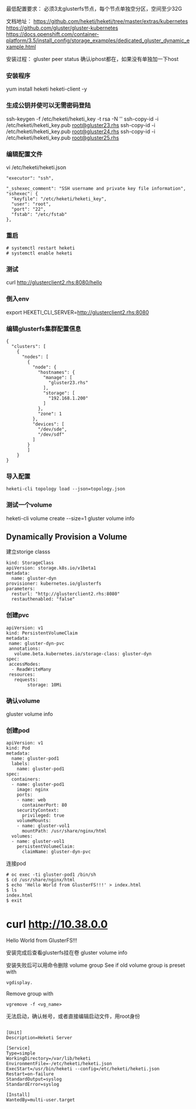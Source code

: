 最低配置要求：
必须3太glusterfs节点，每个节点单独空分区，空间至少32G

文档地址：
https://github.com/heketi/heketi/tree/master/extras/kubernetes
https://github.com/gluster/gluster-kubernetes
https://docs.openshift.com/container-platform/3.5/install_config/storage_examples/dedicated_gluster_dynamic_example.html

安装过程：
gluster peer status
确认iphost都在，如果没有单独加一下host

### 安装程序
 yum install heketi heketi-client -y

### 生成公钥并使可以无需密码登陆
ssh-keygen -f /etc/heketi/heketi_key -t rsa -N ''
ssh-copy-id -i /etc/heketi/heketi_key.pub root@gluster23.rhs
ssh-copy-id -i /etc/heketi/heketi_key.pub root@gluster24.rhs
ssh-copy-id -i /etc/heketi/heketi_key.pub root@gluster25.rhs

### 编辑配置文件
vi /etc/heketi/heketi.json
```
"executor": "ssh", 

"_sshexec_comment": "SSH username and private key file information",
"sshexec": {
  "keyfile": "/etc/heketi/heketi_key", 
  "user": "root", 
  "port": "22", 
  "fstab": "/etc/fstab" 
},
```
### 重启

```
# systemctl restart heketi
# systemctl enable heketi
```

### 测试
curl http://glusterclient2.rhs:8080/hello

### 倒入env
export HEKETI_CLI_SERVER=http://glusterclient2.rhs:8080

### 编辑glusterfs集群配置信息
```
{
  "clusters": [
    {
      "nodes": [
        {
          "node": {
            "hostnames": {
              "manage": [
                "gluster23.rhs"
              ],
              "storage": [
                "192.168.1.200"
              ]
            },
            "zone": 1
          },
          "devices": [
            "/dev/sde",
            "/dev/sdf"
          ]
        }
		]
	}
}
```

### 导入配置

```
heketi-cli topology load --json=topology.json
```

### 测试一个volume

heketi-cli volume create --size=1
gluster volume info



## Dynamically Provision a Volume
建立storige classs
```
kind: StorageClass
apiVersion: storage.k8s.io/v1beta1
metadata:
  name: gluster-dyn
provisioner: kubernetes.io/glusterfs
parameters:
  resturl: "http://glusterclient2.rhs:8080" 
  restauthenabled: "false" 
```

### 创建pvc
```
apiVersion: v1
kind: PersistentVolumeClaim
metadata:
 name: gluster-dyn-pvc
 annotations:
   volume.beta.kubernetes.io/storage-class: gluster-dyn
spec:
 accessModes:
  - ReadWriteMany
 resources:
   requests:
        storage: 10Mi
```

### 确认volume
 gluster volume info

### 创建pod
```
apiVersion: v1
kind: Pod
metadata:
  name: gluster-pod1
  labels:
    name: gluster-pod1
spec:
  containers:
  - name: gluster-pod1
    image: nginx
    ports:
    - name: web
      containerPort: 80
    securityContext:
      privileged: true
    volumeMounts:
    - name: gluster-vol1
      mountPath: /usr/share/nginx/html
  volumes:
  - name: gluster-vol1
    persistentVolumeClaim:
      claimName: gluster-dyn-pvc
```

连接pod
```
# oc exec -ti gluster-pod1 /bin/sh
$ cd /usr/share/nginx/html
$ echo 'Hello World from GlusterFS!!!' > index.html
$ ls
index.html
$ exit
```
# curl http://10.38.0.0
Hello World from GlusterFS!!!



安装完成后查看glusterfs挂在卷
 gluster volume info

安装失败后可以用命令删除 volume group
See if old volume group is preset with 
```
vgdisplay.
```

Remove group with 
```
vgremove -f <vg_name>
```

无法启动，确认帐号，或者直接编辑启动文件，用root身份
```

[Unit]
Description=Heketi Server

[Service]
Type=simple
WorkingDirectory=/var/lib/heketi
EnvironmentFile=-/etc/heketi/heketi.json
ExecStart=/usr/bin/heketi --config=/etc/heketi/heketi.json
Restart=on-failure
StandardOutput=syslog
StandardError=syslog

[Install]
WantedBy=multi-user.target
```
